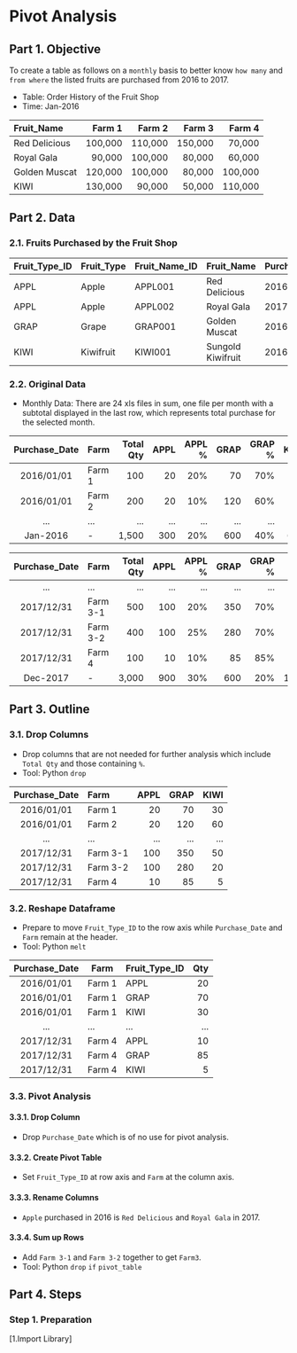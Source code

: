 # Pivot Analysis
## Part 1. Objective
To create a table as follows on a ```monthly``` basis to better know ```how many``` and ```from where``` the listed fruits are purchased from 2016 to 2017.

- Table: Order History of the Fruit Shop  
- Time: Jan-2016

| Fruit_Name     | Farm 1  | Farm 2  | Farm 3  | Farm 4  |
| :---           | ---:    | ---:    | ---:    | ---:    |
| Red Delicious  | 100,000 | 110,000 | 150,000 | 70,000  |
| Royal Gala     | 90,000  | 100,000 | 80,000  | 60,000  |
| Golden Muscat  | 120,000 | 100,000 | 80,000  | 100,000 |
| KIWI           | 130,000 | 90,000  | 50,000  | 110,000 |

## Part 2. Data
### 2.1. Fruits Purchased by the Fruit Shop
| Fruit_Type_ID  | Fruit_Type | Fruit_Name_ID | Fruit_Name        | Purchase_Year |
| :---           | :---       | :---          | :---              | :---          |
| APPL           | Apple      | APPL001       | Red Delicious     | 2016          |
| APPL           | Apple      | APPL002       | Royal Gala        | 2017          |
| GRAP           | Grape      | GRAP001       | Golden Muscat     | 2016, 2017    |
| KIWI           | Kiwifruit  | KIWI001       | Sungold Kiwifruit | 2016, 2017    |

### 2.2. Original Data
- Monthly Data: There are 24 xls files in sum, one file per month with a subtotal displayed in the last row, which represents total purchase for the selected month.

| Purchase_Date | Farm      | Total Qty | APPL | APPL % | GRAP | GRAP % | KIWI | KIWI % |
| :---:         | :---     | ---:      | ---: | ---:   | ---: | ---:   | ---: | ---:   |       
| 2016/01/01    | Farm 1&nbsp;&nbsp;     | 100       | 20   | 20%    | 70   | 70%    | 10   | 10%    |
| 2016/01/01    | Farm 2&nbsp;&nbsp;     | 200       | 20   | 10%    | 120  | 60%    | 60   | 30%    |
| ...           | ...       | ...       | ...  | ...    | ...  | ...    | ...  | ...    |
| Jan-2016      | -         | 1,500     | 300  | 20%    | 600  | 40%    | 600  | 40%    |

| Purchase_Date | Farm      | Total Qty | APPL | APPL % | GRAP | GRAP % | KIWI   | KIWI % |
| :---:         | :---      | ---:      | ---: | ---:   | ---: | ---:   | ---:   | ---:   | 
| ...           | ...       | ...       | ...  | ...    | ...  | ...    | ...    | ...    |
| 2017/12/31    | Farm 3-1  | 500       | 100  | 20%    | 350  | 70%    | 50     | 10%    |
| 2017/12/31    | Farm 3-2  | 400       | 100  | 25%    | 280  | 70%    | 20     | 5%     |
| 2017/12/31    | Farm 4    | 100       | 10   | 10%    | 85   | 85%    | 5      | 5%     |
| Dec-2017      | -         | 3,000     | 900  | 30%    | 600  | 20%    | 1,500  | 50%    |

## Part 3. Outline
### 3.1. Drop Columns 
- Drop columns that are not needed for further analysis which include ```Total Qty``` and those containing ```%```. 
- Tool: Python ```drop```

| Purchase_Date | Farm      | APPL | GRAP | KIWI | 
|:---:          |:---       | ---: | ---: | ---: | 
| 2016/01/01    | Farm 1    | 20   | 70   | 30   |
| 2016/01/01    | Farm 2    | 20   | 120  | 60   |
| ...           | ...       | ...  | ...  | ...  |
| 2017/12/31    | Farm 3-1  | 100  | 350  | 50   | 
| 2017/12/31    | Farm 3-2  | 100  | 280  | 20   |
| 2017/12/31    | Farm 4    | 10   | 85   | 5    |

### 3.2. Reshape Dataframe
- Prepare to move ```Fruit_Type_ID``` to the row axis while ```Purchase_Date``` and ```Farm``` remain at the header. 
- Tool: Python ```melt``` 
 
| Purchase_Date | Farm      | Fruit_Type_ID | Qty |
| :---:         | ---       | :---          | ---:| 
| 2016/01/01    | Farm 1    | APPL          | 20  | 
| 2016/01/01    | Farm 1    | GRAP          | 70  |
| 2016/01/01    | Farm 1    | KIWI          | 30  | 
| ...           | ...       | ...           | ... |
| 2017/12/31    | Farm 4    | APPL          | 10  | 
| 2017/12/31    | Farm 4    | GRAP          | 85  |
| 2017/12/31    | Farm 4    | KIWI          | 5   |    

### 3.3. Pivot Analysis
#### 3.3.1. Drop Column
- Drop ```Purchase_Date``` which is of no use for pivot analysis. 
#### 3.3.2. Create Pivot Table
- Set ```Fruit_Type_ID``` at row axis and ```Farm``` at the column axis. 
#### 3.3.3. Rename Columns
- ```Apple``` purchased in 2016 is ```Red Delicious``` and ```Royal Gala``` in 2017. 
#### 3.3.4. Sum up Rows
- Add ```Farm 3-1``` and ```Farm 3-2``` together to get ```Farm3```.
- Tool: Python ```drop``` ```if``` ```pivot_table```

## Part 4. Steps
### Step 1. Preparation
[1.Import Library]
